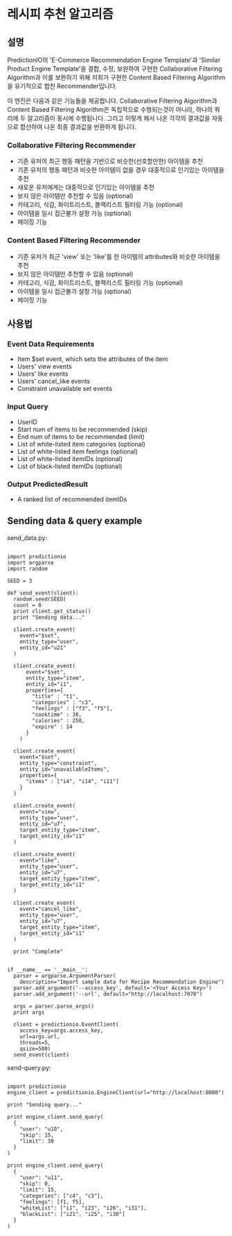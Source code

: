 # 레시피 추천 알고리즘

## 설명

PredictionIO의 'E-Commerce Recommendation Engine Template'과 'Similar Product Engine Template'을 결합, 수정, 보완하여 구현한 Collaborative Filtering Algorithm과
이를 보완하기 위해 저희가 구현한 Content Based Filtering Algorithm을 유기적으로 합친 Recommender입니다.


이 엔진은 다음과 같은 기능들을 제공합니다.
Collaborative Filtering Algorithm과 Content Based Filtering Algorithm은 독립적으로 수행되는것이 아니라, 하나의 쿼리에 두 알고리즘이 동시에 수행됩니다. 그리고 이렇게 해서 나온 각각의 결과값을 자동으로 합산하여 나온 최종 결과값을 반환하게 됩니다.


### Collaborative Filtering Recommender

* 기존 유저의 최근 행동 패턴을 기반으로 비슷한(선호할만한) 아이템을 추천
* 기존 유저의 행동 패턴과 비슷한 아이템이 없을 경우 대중적으로 인기있는 아이템을 추천
* 새로운 유저에게는 대중적으로 인기있는 아이템을 추천
* 보지 않은 아이템만 추천할 수 있음 (optional)
* 카테고리, 식감, 화이트리스트, 블랙리스트 필터링 가능 (optional)
* 아이템을 일시 접근불가 설정 가능 (optional)
* 페이징 기능

### Content Based Filtering Recommender

* 기존 유저가 최근 'view' 또는 'like'를 한 아이템의 attributes와 비슷한 아이템을 추천
* 보지 않은 아이템만 추천할 수 있음 (optional)
* 카테고리, 식감, 화이트리스트, 블랙리스트 필터링 가능 (optional)
* 아이템을 일시 접근불가 설정 가능 (optional)
* 페이징 기능


## 사용법

### Event Data Requirements

* Item $set event, which sets the attributes of the item
* Users' view events
* Users' like events
* Users' cancel_like events
* Constraint unavailable set events

### Input Query

* UserID
* Start num of items to be recommended (skip)
* End num of items to be recommended (limit)
* List of white-listed item categories (optional)
* List of white-listed item feelings (optional)
* List of white-listed itemIDs (optional)
* List of black-listed itemIDs (optional)

### Output PredictedResult

* A ranked list of recommended itemIDs

## Sending data & query example

send_data.py:

```

import predictionio
import argparse
import random

SEED = 3

def send_event(client):
  random.seed(SEED)
  count = 0
  print client.get_status()
  print "Sending data..."

  client.create_event(
    event="$set",
    entity_type="user",
    entity_id="u21"
  )

  client.create_event(
      event="$set",
      entity_type="item",
      entity_id="i1",
      properties={
        "title" : "t1",
        "categories" : "c3",
        "feelings" : ["f3", "f5"],
        "cooktime" : 30,
        "calories" : 250,
        "expire" : 14
      }
    )

  client.create_event(
    event="$set",
    entity_type="constraint",
    entity_id="unavailableItems",
    properties={
      "items" : ["i4", "i14", "i11"]
    }
  )

  client.create_event(
    event="view",
    entity_type="user",
    entity_id="u7",
    target_entity_type="item",
    target_entity_id="i1"
  )

  client.create_event(
    event="like",
    entity_type="user",
    entity_id="u7",
    target_entity_type="item",
    target_entity_id="i1"
  )

  client.create_event(
    event="cancel_like",
    entity_type="user",
    entity_id="u7",
    target_entity_type="item",
    target_entity_id="i1"
  )

  print "Complete"


if __name__ == '__main__':
  parser = argparse.ArgumentParser(
    description="Import sample data for Recipe Recommendation Engine")
  parser.add_argument('--access_key', default='<Your Access Key>')
  parser.add_argument('--url', default="http://localhost:7070")

  args = parser.parse_args()
  print args

  client = predictionio.EventClient(
    access_key=args.access_key,
    url=args.url,
    threads=5,
    qsize=500)
  send_event(client)

```


send-query.py:

```

import predictionio
engine_client = predictionio.EngineClient(url="http://localhost:8000")

print "Sending query..."

print engine_client.send_query(
  {
    "user": "u10", 
    "skip": 15,
    "limit": 30
  }
)

print engine_client.send_query(
  {
    "user": "u11",
    "skip": 0,
    "limit": 15,
    "categories": ["c4", "c3"],
    "feelings": [f1, f5],
    "whiteList": ["i1", "i23", "i26", "i31"],
    "blackList": ["i21", "i25", "i30"]
  }
)

```

